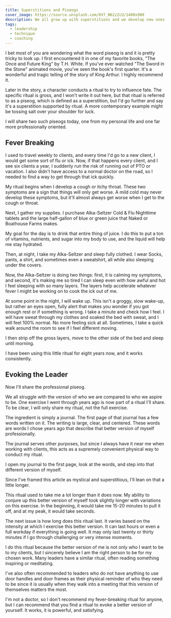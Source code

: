 ```yaml
---
title: Superstitions and Piseogs
cover_image: https://source.unsplash.com/0V7_N62zZcU/1400x900
description: We all grow up with superstitions and we develop new ones in our careers. In this article I will share two such superstitions of mine. One is about how I fight off sickness, and another is how I become a better leader.
tags:
  - leadership
  - technique
  - coaching
---
```

I bet most of you are wondering what the word piseog is and it is pretty tricky to look up. I first encountered it in one of my favorite books, "The Once and Future King" by T.H. White. If you've ever watched "The Sword in the Stone" animated movie, you've seen the book's first quarter. It's a wonderful and tragic telling of the story of King Arthur. I highly recommend it.

Later in the story, a character conducts a ritual to try to influence fate. The specific ritual is gross, and I won't write it out here, but that ritual is referred to as a piseog, which is defined as a superstition, but I'd go further and say it's a superstition supported by ritual. A more contemporary example might be tossing salt over your shoulder for luck.

I will share two such piseogs today, one from my personal life and one far more professionally oriented.

## Fever Breaking

I used to travel weekly to clients, and every time I'd go to a new client, I would get some sort of flu or ick. Now, if that happens every client, and I see six clients a year, I suddenly run the risk of running out of PTO or vacation. I also didn't have access to a normal doctor on the road, so I needed to find a way to get through that ick quickly.

My ritual begins when I develop a cough or itchy throat. These two symptoms are a sign that things will only get worse. A mild cold may never develop these symptoms, but it'll almost always get worse when I get to the cough or throat.

Next, I gather my supplies. I purchase Alka-Seltzer Cold & Flu Nighttime tablets and the large half-gallon of blue or green juice that Naked or Boathouse Farms makes.

My goal for the day is to drink that entire thing of juice. I do this to put a ton of vitamins, nutrients, and sugar into my body to use, and the liquid will help me stay hydrated.

Then, at night, I take my Alka-Seltzer and sleep fully clothed. I wear Socks, pants, a shirt, and sometimes even a sweatshirt, all while also sleeping under the covers.

Now, the Alka-Seltzer is doing two things: first, it is calming my symptoms, and second, it's making me so tired I can sleep even with how awful and hot I feel sleeping with so many layers. The layers help accelerate whatever fever I might be working on to cook the ick out of me.

At some point in the night, I will wake up. This isn't a groggy, slow wake-up, but rather an eyes open, fully alert that makes you wonder if you got enough rest or if something is wrong. I take a minute and check how I feel. I will have sweat through my clothes and soaked the bed with sweat, and I will feel 100% normal. No more feeling sick at all. Sometimes, I take a quick walk around the room to see if I feel different moving.

I then strip off the gross layers, move to the other side of the bed and sleep until morning.

I have been using this little ritual for eight years now, and it works consistently.

## Evoking the Leader

Now I'll share the professional piseog.

We all struggle with the version of who we are compared to who we aspire to be. One exercise I went through years ago is now part of a ritual I'll share. To be clear, I will only share my ritual, not the full exercise.

The ingredient is simply a journal. The first page of that journal has a few words written on it. The writing is large, clear, and centered. These words are words I chose years ago that describe that better version of myself professionally.

The journal serves other purposes, but since I always have it near me when working with clients, this acts as a supremely convenient physical way to conduct my ritual.

I open my journal to the first page, look at the words, and step into that different version of myself. 

Since I've framed this article as mystical and superstitious, I'll lean on that a little longer.

This ritual used to take me a lot longer than it does now. My ability to conjure up this better version of myself took slightly longer with variations on this exercise. In the beginning, it would take me 15-20 minutes to pull it off, and at my peak, it would take seconds.

The next issue is how long does this ritual last. It varies based on the intensity at which I exercise this better version. It can last hours or even a full workday if everything is going well. It may only last twenty or thirty minutes if I go through challenging or very intense moments.

I do this ritual because the better version of me is not only who I want to be to my clients, but I sincerely believe I am the right person to be for my chosen work. Many leaders have a similar ritual, often reading something inspiring or meditating.

I've also often recommended to leaders who do not have anything to use door handles and door frames as their physical reminder of who they need to be since it is usually when they walk into a meeting that this version of themselves matters the most.

I'm not a doctor, so I don't recommend my fever-breaking ritual for anyone, but I can recommend that you find a ritual to evoke a better version of yourself. It works, it is powerful, and satisfying.

